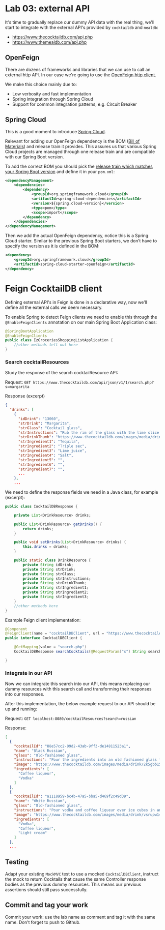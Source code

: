 # Lab 03: external API
It's time to gradually replace our dummy API data with the real thing, we'll start to integrate with the external API's
provided by ``cocktaildb`` and ``mealdb``:

* https://www.thecocktaildb.com/api.php
* https://www.themealdb.com/api.php

## OpenFeign

There are dozens of frameworks and libraries that we can use to call an external http API. In our case we're going to
use the [OpenFeign http client](https://github.com/OpenFeign/feign).

We make this choice mainly due to:

* Low verbosity and fast implementation
* Spring integration through Spring Cloud
* Support for common integration patterns, e.g. Circuit Breaker

## Spring Cloud

This is a good moment to introduce [Spring Cloud](https://spring.io/projects/spring-cloud).

Relevant for adding our OpenFeign dependency is the
BOM ([Bill of Materials](https://maven.apache.org/guides/introduction/introduction-to-dependency-mechanism.html#bill-of-materials-bom-poms))
and release train it provides. This assures us that various Spring Cloud projects are managed through one release train
and are compatible with our Spring Boot version.

To add the correct BOM you should pick
the [release train which matches your Spring Boot version](https://spring.io/projects/spring-cloud) and define it in
your ``pom.xml``:

```xml
<dependencyManagement>
    <dependencies>
        <dependency>
            <groupId>org.springframework.cloud</groupId>
            <artifactId>spring-cloud-dependencies</artifactId>
            <version>${spring.cloud-version}</version>
            <type>pom</type>
            <scope>import</scope>
        </dependency>
    </dependencies>
</dependencyManagement>
```

Then we add the actual OpenFeign dependency, notice this is a Spring Cloud starter. Similar to the previous Spring Boot
starters, we don't have to specify the version as it is defined in the BOM:

```xml
<dependency>
    <groupId>org.springframework.cloud</groupId>
    <artifactId>spring-cloud-starter-openfeign</artifactId>
</dependency>
```

# Feign CocktailDB client
Defining external API's in Feign is done in a declarative way, now we'll define all the external calls we deem
necessary.

To enable Spring to detect Feign clients we need to enable this through the ``@EnableFeignClients`` annotation on our
main Spring Boot Application class:

```java
@SpringBootApplication
@EnableFeignClients
public class EzGroceriesShoppingListApplication {
    //other methods left out here
}
```

### Search cocktailResources
Study the response of the search cocktailResource API:

Request: ``GET https://www.thecocktaildb.com/api/json/v1/1/search.php?s=margarita``

Response (excerpt)

```json
{
  "drinks": [
    {
      "idDrink": "13060",
      "strDrink": "Margarita",
      "strGlass": "Cocktail glass",
      "strInstructions": "Rub the rim of the glass with the lime slice to make the salt stick to it. Take care to moisten only the outer rim and sprinkle the salt on it. The salt should present to the lips of the imbiber and never mix into the cocktailResource. Shake the other ingredients with ice, then carefully pour into the glass.",
      "strDrinkThumb": "https://www.thecocktaildb.com/images/media/drink/wpxpvu1439905379.jpg",
      "strIngredient1": "Tequila",
      "strIngredient2": "Triple sec",
      "strIngredient3": "Lime juice",
      "strIngredient4": "Salt",
      "strIngredient5": "",
      "strIngredient6": "",
      "strIngredient7": "",
      ...
    },
    ...
```

We need to define the response fields we need in a Java class, for example (excerpt):

```java
public class CocktailDBResponse {

    private List<DrinkResource> drinks;

    public List<DrinkResource> getDrinks() {
        return drinks;
    }

    public void setDrinks(List<DrinkResource> drinks) {
        this.drinks = drinks;
    }

    public static class DrinkResource {
        private String idDrink;
        private String strDrink;
        private String strGlass;
        private String strInstructions;
        private String strDrinkThumb;
        private String strIngredient1;
        private String strIngredient2;
        private String strIngredient3;
    }
    //other methods here
}
```

Example Feign client implementation:

```java
@Component
@FeignClient(name = "cocktailDBClient", url = "https://www.thecocktaildb.com/api/json/v1/1")
public interface CocktailDBClient {

    @GetMapping(value = "search.php")
    CocktailDBResponse searchCocktails(@RequestParam("s") String search);

}
```

### Integrate in our API

Now we can integrate this search into our API, this means replacing our dummy resources with this search call and
transforming their responses into our responses.

After this implementation, the below example request to our API should be up and running:

Request: ``GET localhost:8080/cocktailResources?search=russian``

Response:

```json
[
  {
    "cocktailId": "88e57cc2-09d2-43ab-9ff3-de14811523a1",
    "name": "Black Russian",
    "glass": "Old-fashioned glass",
    "instructions": "Pour the ingredients into an old fashioned glass filled with ice cubes. Stir gently.",
    "image": "https://www.thecocktaildb.com/images/media/drink/2k5gbb1504367689.jpg",
    "ingredients": [
      "Coffee liqueur",
      "Vodka"
    ]
  },
  {
    "cocktailId": "a1118959-bc4b-47a5-bba5-d469f2c49d39",
    "name": "White Russian",
    "glass": "Old-fashioned glass",
    "instructions": "Pour vodka and coffee liqueur over ice cubes in an old-fashioned glass. Fill with light cream and serve.",
    "image": "https://www.thecocktaildb.com/images/media/drink/vsrupw1472405732.jpg",
    "ingredients": [
      "Vodka",
      "Coffee liqueur",
      "Light cream"
    ]
  },
  ...
```

## Testing

Adapt your existing ``MockMVC`` test to use a mocked ``CocktailDBClient``, instruct the mock to return Cocktails that
cause the same Controller response bodies as the previous dummy resources. This means our previous assertions should
still pass successfully.

## Commit and tag your work

Commit your work: use the lab name as comment and tag it with the same name. Don't forget to push to Github.